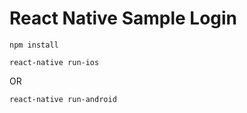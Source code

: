 # React Native Sample Login

```
npm install
```

```
react-native run-ios
```

OR

```
react-native run-android
```
